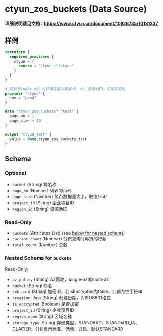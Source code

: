 # ctyun_zos_buckets (Data Source)
**详细说明请见文档：https://www.ctyun.cn/document/10026735/10181237**



## 样例

```terraform
terraform {
  required_providers {
    ctyun = {
      source = "ctyun-it/ctyun"
    }
  }
}

# 可参考index.md，在环境变量中配置ak、sk、资源池ID、可用区名称
provider "ctyun" {
  env = "prod"
}

data "ctyun_zos_buckets" "test" {
  page_no = 1
  page_size = 10
}

output "ctyun_test" {
  value = data.ctyun_zos_buckets.test
}
```

<!-- schema generated by tfplugindocs -->
## Schema

### Optional

- `bucket` (String) 桶名称
- `page_no` (Number) 列表的页码
- `page_size` (Number) 每页数据量大小，取值1-50
- `project_id` (String) 企业项目ID
- `region_id` (String) 资源池ID

### Read-Only

- `buckets` (Attributes List) (see [below for nested schema](#nestedatt--buckets))
- `current_count` (Number) 分页查询时每页的行数
- `total_count` (Number) 总数

<a id="nestedatt--buckets"></a>
### Nested Schema for `buckets`

Read-Only:

- `az_policy` (String) AZ策略，single-az或multi-az
- `bucket` (String) 桶名
- `cmk_uuid` (String) 加密ID，若isEncrypted为false，此值为空字符串
- `creation_date` (String) 创建日期，为ISO8601格式
- `is_encrypted` (Boolean) 是否加密
- `project_id` (String) 企业项目ID
- `region_name` (String) 区域名称
- `storage_type` (String) 存储类型，STANDARD、STANDARD_IA、GLACIER，分别表示标准、低频、归档，默认STANDARD